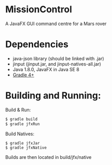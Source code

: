 # MissionControl
A JavaFX GUI command centre for a Mars rover

# Dependencies
- java-json library (should be linked with .jar)
- jinput (jinput.jar, and jinput-natives-all.jar)
- Java 1.8.0, JavaFX in Java SE 8
- [Gradle 4+](https://gradle.org/) 

# Building and Running:

Build & Run:
```bash
$ gradle build
$ gradle jfxRun
```

Build Natives:
```bas
$ gradle jfxJar
$ gradle jfxNative
```

Builds are then located in build/jfx/native